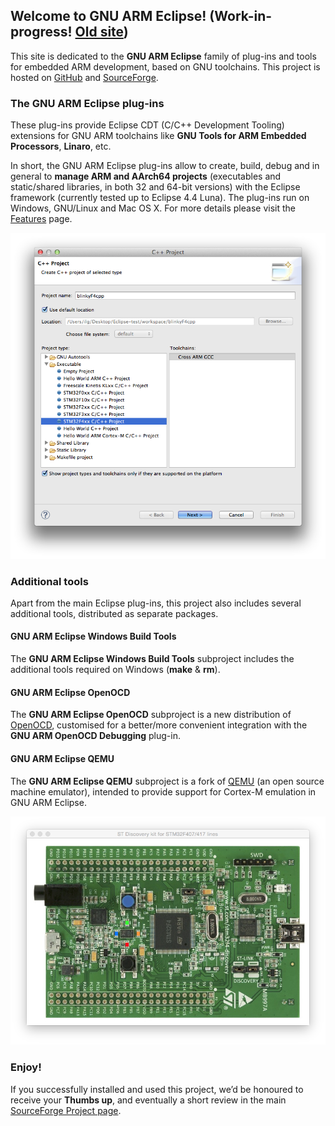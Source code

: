 
## Welcome to GNU ARM Eclipse! (Work-in-progress! [Old site](http://gnuarmeclipse.livius.net/blog/))

This site is dedicated to the **GNU ARM Eclipse** family of plug-ins and tools for embedded ARM development, based on GNU toolchains. This project is hosted on [GitHub](https://github.com/gnuarmeclipse) and [SourceForge](http://sourceforge.net/projects/gnuarmeclipse/).

### The GNU ARM Eclipse plug-ins

These plug-ins provide Eclipse CDT (C/C++ Development Tooling) extensions for GNU ARM toolchains like **GNU Tools for ARM Embedded Processors**, **Linaro**, etc.

In short, the GNU ARM Eclipse plug-ins allow to create, build, debug and in general to **manage ARM and AArch64 projects** (executables and static/shared libraries, in both 32 and 64-bit versions) with the Eclipse framework (currently tested up to Eclipse 4.4 Luna). The plug-ins run on Windows, GNU/Linux and Mac OS X. For more details please visit the [Features](http://gnuarmeclipse.livius.net/blog/features/) page.

  ![Create new STM32F4 C++ project](images/intro-new-f4-project.png)

### Additional tools

Apart from the main Eclipse plug-ins, this project also includes several additional tools, distributed as separate packages.

#### GNU ARM Eclipse Windows Build Tools

The **GNU ARM Eclipse Windows Build Tools** subproject includes the additional tools required on Windows (**make** & **rm**).

#### GNU ARM Eclipse OpenOCD

The **GNU ARM Eclipse OpenOCD** subproject is a new distribution of [OpenOCD](http://openocd.sourceforge.net/), customised for a better/more convenient integration with the **GNU ARM OpenOCD Debugging** plug-in.

#### GNU ARM Eclipse QEMU

The **GNU ARM Eclipse QEMU** subproject is a fork of [QEMU](http://wiki.qemu.org/Main_Page) (an open source machine emulator), intended to provide support for Cortex-M emulation in GNU ARM Eclipse.

  ![The STM32F4-Discovery 4 LEDs.](images/stm32f4-discovery-leds.png)

### Enjoy!

If you successfully installed and used this project, we’d be honoured to receive your **Thumbs up**, and eventually a short review in the main [SourceForge Project page](http://sourceforge.net/projects/gnuarmeclipse).

